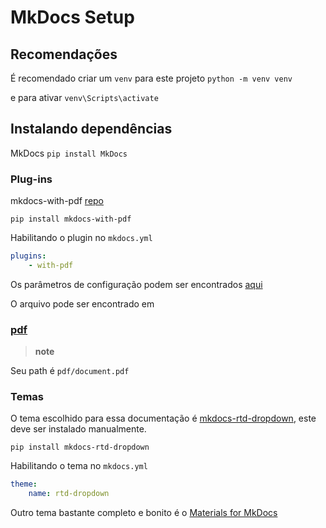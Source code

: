 # MkDocs Setup

## Recomendações

É recomendado criar um `venv` para este projeto
`python -m venv venv`

e para ativar
`venv\Scripts\activate`

## Instalando dependências

MkDocs
`pip install MkDocs`

### Plug-ins

mkdocs-with-pdf [repo](https://github.com/orzih/mkdocs-with-pdf)

`pip install mkdocs-with-pdf`

Habilitando o plugin no `mkdocs.yml`
``` yml
plugins:
    - with-pdf
```

Os parâmetros de configuração podem ser encontrados [aqui](https://github.com/orzih/mkdocs-with-pdf#configuration)

O arquivo pode ser encontrado em 
### [pdf](../pdf/document.pdf)

> **note**

Seu path é `pdf/document.pdf`

### Temas

O tema escolhido para essa documentação é [mkdocs-rtd-dropdown](https://github.com/cjsheets/mkdocs-rtd-dropdown), este deve ser instalado manualmente.

`pip install mkdocs-rtd-dropdown`

Habilitando o tema no `mkdocs.yml`
``` yml
theme:
    name: rtd-dropdown
```

Outro tema bastante completo e bonito é o [Materials for MkDocs](https://squidfunk.github.io/mkdocs-material/)